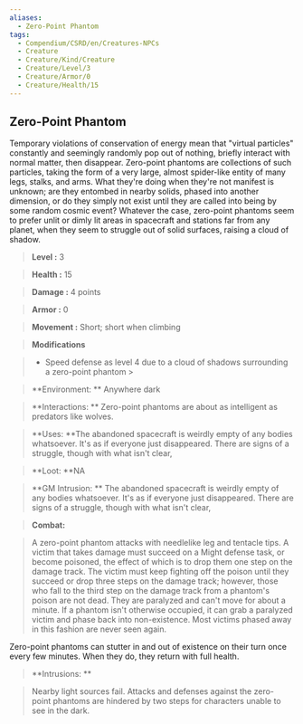 ```yaml
---
aliases:
  - Zero-Point Phantom
tags:
  - Compendium/CSRD/en/Creatures-NPCs
  - Creature
  - Creature/Kind/Creature
  - Creature/Level/3
  - Creature/Armor/0
  - Creature/Health/15
---
```

  
    
## Zero-Point Phantom    
Temporary violations of conservation of energy mean that "virtual particles" constantly and seemingly randomly pop out of nothing, briefly interact with normal matter, then disappear. Zero-point phantoms are collections of such particles, taking the form of a very large, almost spider-like entity of many legs, stalks, and arms. What they're doing when they're not manifest is unknown; are they entombed in nearby solids, phased into another dimension, or do they simply not exist until they are called into being by some random cosmic event? Whatever the case, zero-point phantoms seem to prefer unlit or dimly lit areas in spacecraft and stations far from any planet, when they seem to struggle out of solid surfaces, raising a cloud of shadow.    
  
    
> **Level :** 3    
> **Health :** 15    
> **Damage :** 4 points    
> **Armor :** 0    
> **Movement :** Short; short when climbing    
> **Modifications**    
>- Speed defense as level 4 due to a cloud of shadows surrounding a zero-point phantom >  
>    
> **Environment: ** Anywhere dark    
> **Interactions: ** Zero-point phantoms are about as intelligent as predators like wolves.    
> **Uses: **The abandoned spacecraft is weirdly empty of any bodies whatsoever. It's as if everyone just disappeared. There are signs of a struggle, though with what isn't clear,    
> **Loot: **NA    
> **GM Intrusion: ** The abandoned spacecraft is weirdly empty of any bodies whatsoever. It's as if everyone just disappeared. There are signs of a struggle, though with what isn't clear,    
  
> **Combat:**   
> A zero-point phantom attacks with needlelike leg and tentacle tips. A victim that takes damage must succeed on a Might defense task, or become poisoned, the effect of which is to drop them one step on the damage track. The victim must keep fighting off the poison until they succeed or drop three steps on the damage track; however, those who fall to the third step on the damage track from a phantom's poison are not dead. They are paralyzed and can't move for about a minute. If a phantom isn't otherwise occupied, it can grab a paralyzed victim and phase back into non-existence. Most victims phased away in this fashion are never seen again.   
Zero-point phantoms can stutter in and out of existence on their turn once every few minutes. When they do, they return with full health.    
    
  
> **Intrusions: **   
> Nearby light sources fail. Attacks and defenses against the zero- point phantoms are hindered by two steps for characters unable to see in the dark.    

